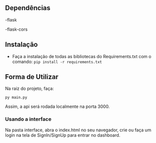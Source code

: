 
## Dependências

  -flask
  
  -flask-cors

## Instalação
  - Faça a instalação de todas as bibliotecas do Requirements.txt com o comando:
  `pip install -r requirements.txt`

## Forma de Utilizar
  Na raiz do projeto, faça: 
  
  `py main.py`

  Assim, a api será rodada localmente na porta 3000.

  ### Usando a interface

  Na pasta interface, abra o index.html no seu navegador, crie ou faça um login na tela de SignIn/SignUp para entrar no dashboard.

